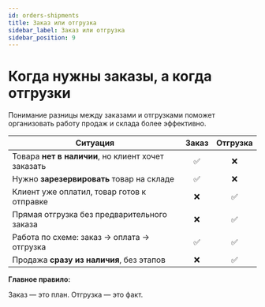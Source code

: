 ```yaml
---
id: orders-shipments
title: Заказ или отгрузка
sidebar_label: Заказ или отгрузка
sidebar_position: 9
---
```

# Когда нужны заказы, а когда отгрузки

Понимание разницы между заказами и отгрузками поможет организовать работу продаж и склада более эффективно.

| Ситуация                                                | Заказ | Отгрузка |
|----------------------------------------------------------|:-----:|:--------:|
| Товара **нет в наличии**, но клиент хочет заказать      |  ✅   |    ❌    |
| Нужно **зарезервировать** товар на складе               |  ✅   |    ❌    |
| Клиент уже оплатил, товар готов к отправке              |  ❌   |    ✅    |
| Прямая отгрузка без предварительного заказа             |  ❌   |    ✅    |
| Работа по схеме: заказ → оплата → отгрузка              |  ✅   |    ✅    |
| Продажа **сразу из наличия**, без этапов                |  ❌   |    ✅    |

**Главное правило:**

Заказ — это план.
Отгрузка — это факт.